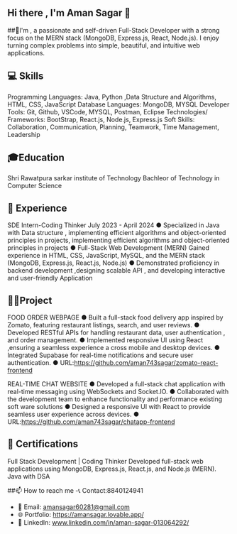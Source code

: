 ## Hi there , I'm Aman Sagar 👋

##🚀I'm , a passionate and self-driven Full-Stack Developer with a strong focus on the MERN stack (MongoDB, Express.js, React, Node.js). I enjoy turning complex problems into simple, beautiful, and intuitive web applications.

## 💻 Skills
Programming Languages: Java, Python ,Data Structure and Algorithms, HTML, CSS, JavaScript
Database Languages: MongoDB, MYSQL
Developer Tools: Git, Github, VSCode, MYSQL, Postman, Eclipse
Technologies/ Frameworks: BootStrap, React.js, Node.js, Express.js
Soft Skills: Collaboration, Communication, Planning, Teamwork, Time Management, Leadership


## 🎓Education
Shri Rawatpura sarkar institute of Technology
Bachleor of Technology in Computer Science

## 💼 Experience
SDE Intern-Coding Thinker July 2023 - April 2024
● Specialized in Java with Data structure , implementing efficient algorithms and object-oriented principles in projects,
implementing efficient algorithms and object-oriented principles in projects
● Full-Stack Web Development (MERN) Gained experience in HTML, CSS, JavaScript, MySQL, and the
MERN stack (MongoDB, Express.js, React.js, Node.js)
● Demonstrated proficiency in backend development ,designing scalable API , and developing interactive and user-friendly
Application

## 🧑‍💻Project
FOOD ORDER WEBPAGE
● Built a full-stack food delivery app inspired by Zomato, featuring restaurant listings, search, and user reviews.
● Developed RESTful APIs for handling restaurant data, user authentication , and order management.
● Implemented responsive UI using React ,ensuring a seamless experience a cross mobile and desktop devices.
● Integrated Supabase for real-time notifications and secure user authentication.
● URL:https://github.com/aman743sagar/zomato-react-frontend


REAL-TIME CHAT WEBSITE
● Developed a full-stack chat application with real-time messaging using WebSockets and Socket.IO.
● Collaborated with the development team to enhance functionality and performance existing soft ware solutions
● Designed a responsive UI with React to provide seamless user experience across devices.
● URL:https://github.com/aman743sagar/chatapp-frontend

## 📜 Certifications
Full Stack Development | Coding Thinker
 Developed full-stack web applications using MongoDB, Express.js, React.js, and Node.js (MERN).
 Java with DSA

##📫 How to reach me
-📞 Contact:8840124941
- 📧 Email: amansagar60281@gmail.com
- 🌐 Portfolio: https://amansagar.lovable.app/
- 💼 LinkedIn: www.linkedin.com/in/aman-sagar-013064292/


